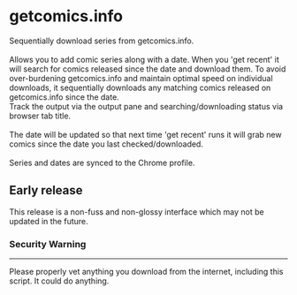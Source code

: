 
# getcomics.info
Sequentially download series from getcomics.info.
<br><br>
Allows you to add comic series along with a date. When you 'get recent' it will search for comics released since the date and download them. To avoid over-burdening getcomics.info and maintain optimal speed on individual downloads, it sequentially downloads any matching comics released on getcomics.info since the date.<br>
Track the output via the output pane and searching/downloading status via browser tab title.
<br><br>
The date will be updated so that next time 'get recent' runs it will grab new comics since the date you last checked/downloaded.
<br><br>
Series and dates are synced to the Chrome profile.

## Early release
This release is a non-fuss and non-glossy interface which may not be updated in the future.



### Security Warning
------
Please properly vet anything you download from the internet, including this script. It could do anything.